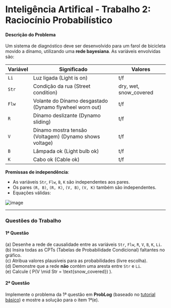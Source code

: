 # Inteligência Artifical - Trabalho 2: Raciocínio Probabilístico

#### Descrição do Problema  
Um sistema de diagnóstico deve ser desenvolvido para um farol de bicicleta movido a dínamo, utilizando uma **rede bayesiana**. As variáveis envolvidas são:  

| Variável | Significado | Valores |
|----------|-------------|---------|
| `Li`     | Luz ligada (Light is on) | t/f |
| `Str`    | Condição da rua (Street condition) | dry, wet, snow_covered |
| `Flw`    | Volante do Dínamo desgastado (Dynamo flywheel worn out) | t/f |
| `R`      | Dínamo deslizante (Dynamo sliding) | t/f |
| `V`      | Dínamo mostra tensão (Voltagem) (Dynamo shows voltage) | t/f |
| `B`      | Lâmpada ok (Light bulb ok) | t/f |
| `K`      | Cabo ok (Cable ok) | t/f |

**Premissas de independência**:  
- As variáveis `Str`, `Flw`, `B`, `K` são independentes aos pares.  
- Os pares `(R, B)`, `(R, K)`, `(V, B)`, `(V, K)` também são independentes.  
- Equações válidas:  

![image](https://github.com/user-attachments/assets/c238e5e7-583f-4f02-8817-97a3056723a6)

---

### Questões do Trabalho  

#### **1ª Questão**  
(a) Desenhe a rede de causalidade entre as variáveis `Str`, `Flw`, `R`, `V`, `B`, `K`, `Li`.  
(b) Insira todas as CPTs (Tabelas de Probabilidade Condicional) faltantes no gráfico.  
(c) Atribua valores plausíveis para as probabilidades (livre escolha).  
(d) Demonstre que a rede **não** contém uma aresta entre `Str` e `Li`.  
(e) Calcule \( P(V \mid Str = \text{snow\_covered}) \).  

#### **2ª Questão**  
Implemente o problema da 1ª questão em **ProbLog** (baseado no [tutorial básico](https://dtai.cs.kuleuven.be/problog/tutorial/basic/02_bayes.html)) e mostre a solução para o item 1ª(e).  
